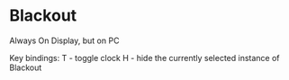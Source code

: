 # Blackout
Always On Display, but on PC

Key bindings:
T - toggle clock
H - hide the currently selected instance of Blackout
